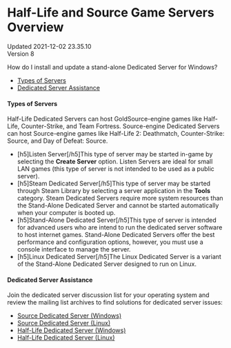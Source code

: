 # Half-Life and Source Game Servers Overview
Updated 2021-12-02 23.35.10  
Version 8  

How do I install and update a stand-alone Dedicated Server for Windows?  
  

* [Types of Servers](#types)
* [Dedicated Server Assistance](#help)

  
#### Types of Servers
Half-Life Dedicated Servers can host GoldSource-engine games like Half-Life, Counter-Strike, and Team Fortress. Source-engine Dedicated Servers can host Source-engine games like Half-Life 2: Deathmatch, Counter-Strike: Source, and Day of Defeat: Source.  

*  [h5]Listen Server[/h5]This type of server may be started in-game by selecting the **Create Server** option. Listen Servers are ideal for small LAN games (this type of server is not intended to be used as a public server).
*  [h5]Steam Dedicated Server[/h5]This type of server may be started through Steam Library by selecting a server application in the **Tools** category. Steam Dedicated Servers require more system resources than the Stand-Alone Dedicated Server and cannot be started automatically when your computer is booted up.
*  [h5]Stand-Alone Dedicated Server[/h5]This type of server is intended for advanced users who are intend to run the dedicated server software to host internet games. Stand-Alone Dedicated Servers offer the best performance and configuration options, however, you must use a console interface to manage the server.
*  [h5]Linux Dedicated Server[/h5]The Linux Dedicated Server is a variant of the Stand-Alone Dedicated Server designed to run on Linux.

  
#### Dedicated Server Assistance
Join the dedicated server discussion list for your operating system and review the mailing list archives to find solutions for dedicated server issues:  

* [Source Dedicated Server (Windows)](https://steamcommunity.com/discussions/forum/13/)
* [Source Dedicated Server (Linux)](https://steamcommunity.com/discussions/forum/14/)
* [Half-Life Dedicated Server (Windows)](https://steamcommunity.com/discussions/forum/15/)
* [Half-Life Dedicated Server (Linux)](https://steamcommunity.com/discussions/forum/16/)